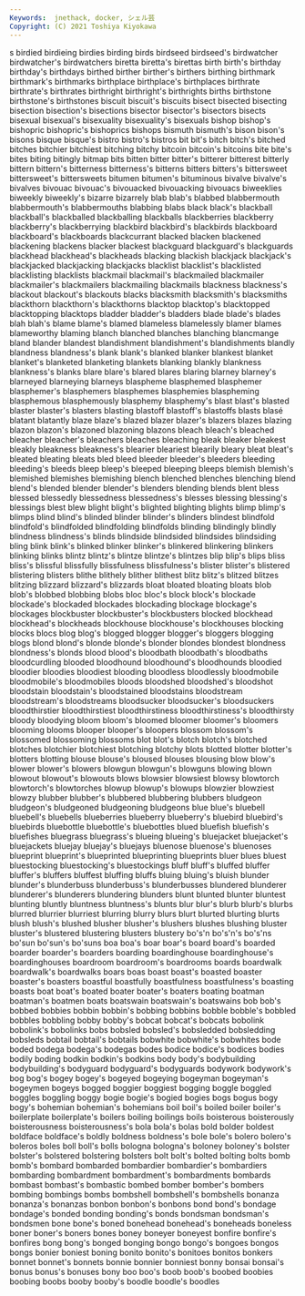 ```yaml
---
Keywords:  jnethack, docker, シェル芸
Copyright: (C) 2021 Toshiya Kiyokawa
---
```

s birdied birdieing birdies birding birds
birdseed birdseed's birdwatcher birdwatcher's birdwatchers biretta biretta's birettas birth birth's
birthday birthday's birthdays birthed birther birther's birthers birthing birthmark birthmark's
birthmarks birthplace birthplace's birthplaces birthrate birthrate's birthrates birthright birthright's birthrights
births birthstone birthstone's birthstones biscuit biscuit's biscuits bisect bisected bisecting
bisection bisection's bisections bisector bisector's bisectors bisects bisexual bisexual's bisexuality
bisexuality's bisexuals bishop bishop's bishopric bishopric's bishoprics bishops bismuth bismuth's
bison bison's bisons bisque bisque's bistro bistro's bistros bit bit's
bitch bitch's bitched bitches bitchier bitchiest bitching bitchy bitcoin bitcoin's
bitcoins bite bite's bites biting bitingly bitmap bits bitten bitter
bitter's bitterer bitterest bitterly bittern bittern's bitterness bitterness's bitterns bitters
bitters's bittersweet bittersweet's bittersweets bitumen bitumen's bituminous bivalve bivalve's bivalves
bivouac bivouac's bivouacked bivouacking bivouacs biweeklies biweekly biweekly's bizarre bizarrely
blab blab's blabbed blabbermouth blabbermouth's blabbermouths blabbing blabs black black's
blackball blackball's blackballed blackballing blackballs blackberries blackberry blackberry's blackberrying blackbird
blackbird's blackbirds blackboard blackboard's blackboards blackcurrant blacked blacken blackened blackening
blackens blacker blackest blackguard blackguard's blackguards blackhead blackhead's blackheads blacking
blackish blackjack blackjack's blackjacked blackjacking blackjacks blacklist blacklist's blacklisted blacklisting
blacklists blackmail blackmail's blackmailed blackmailer blackmailer's blackmailers blackmailing blackmails blackness
blackness's blackout blackout's blackouts blacks blacksmith blacksmith's blacksmiths blackthorn blackthorn's
blackthorns blacktop blacktop's blacktopped blacktopping blacktops bladder bladder's bladders blade
blade's blades blah blah's blame blame's blamed blameless blamelessly blamer
blames blameworthy blaming blanch blanched blanches blanching blancmange bland blander
blandest blandishment blandishment's blandishments blandly blandness blandness's blank blank's blanked
blanker blankest blanket blanket's blanketed blanketing blankets blanking blankly blankness
blankness's blanks blare blare's blared blares blaring blarney blarney's blarneyed
blarneying blarneys blaspheme blasphemed blasphemer blasphemer's blasphemers blasphemes blasphemies blaspheming
blasphemous blasphemously blasphemy blasphemy's blast blast's blasted blaster blaster's blasters
blasting blastoff blastoff's blastoffs blasts blasé blatant blatantly blaze blaze's
blazed blazer blazer's blazers blazes blazing blazon blazon's blazoned blazoning
blazons bleach bleach's bleached bleacher bleacher's bleachers bleaches bleaching bleak
bleaker bleakest bleakly bleakness bleakness's blearier bleariest blearily bleary bleat
bleat's bleated bleating bleats bled bleed bleeder bleeder's bleeders bleeding
bleeding's bleeds bleep bleep's bleeped bleeping bleeps blemish blemish's blemished
blemishes blemishing blench blenched blenches blenching blend blend's blended blender
blender's blenders blending blends blent bless blessed blessedly blessedness blessedness's
blesses blessing blessing's blessings blest blew blight blight's blighted blighting
blights blimp blimp's blimps blind blind's blinded blinder blinder's blinders
blindest blindfold blindfold's blindfolded blindfolding blindfolds blinding blindingly blindly blindness
blindness's blinds blindside blindsided blindsides blindsiding bling blink blink's blinked
blinker blinker's blinkered blinkering blinkers blinking blinks blintz blintz's blintze
blintze's blintzes blip blip's blips bliss bliss's blissful blissfully blissfulness
blissfulness's blister blister's blistered blistering blisters blithe blithely blither blithest
blitz blitz's blitzed blitzes blitzing blizzard blizzard's blizzards bloat bloated
bloating bloats blob blob's blobbed blobbing blobs bloc bloc's block
block's blockade blockade's blockaded blockades blockading blockage blockage's blockages blockbuster
blockbuster's blockbusters blocked blockhead blockhead's blockheads blockhouse blockhouse's blockhouses blocking
blocks blocs blog blog's blogged blogger blogger's bloggers blogging blogs
blond blond's blonde blonde's blonder blondes blondest blondness blondness's blonds
blood blood's bloodbath bloodbath's bloodbaths bloodcurdling blooded bloodhound bloodhound's bloodhounds
bloodied bloodier bloodies bloodiest blooding bloodless bloodlessly bloodmobile bloodmobile's bloodmobiles
bloods bloodshed bloodshed's bloodshot bloodstain bloodstain's bloodstained bloodstains bloodstream bloodstream's
bloodstreams bloodsucker bloodsucker's bloodsuckers bloodthirstier bloodthirstiest bloodthirstiness bloodthirstiness's bloodthirsty bloody
bloodying bloom bloom's bloomed bloomer bloomer's bloomers blooming blooms blooper
blooper's bloopers blossom blossom's blossomed blossoming blossoms blot blot's blotch
blotch's blotched blotches blotchier blotchiest blotching blotchy blots blotted blotter
blotter's blotters blotting blouse blouse's bloused blouses blousing blow blow's
blower blower's blowers blowgun blowgun's blowguns blowing blown blowout blowout's
blowouts blows blowsier blowsiest blowsy blowtorch blowtorch's blowtorches blowup blowup's
blowups blowzier blowziest blowzy blubber blubber's blubbered blubbering blubbers bludgeon
bludgeon's bludgeoned bludgeoning bludgeons blue blue's bluebell bluebell's bluebells blueberries
blueberry blueberry's bluebird bluebird's bluebirds bluebottle bluebottle's bluebottles blued bluefish
bluefish's bluefishes bluegrass bluegrass's blueing blueing's bluejacket bluejacket's bluejackets bluejay
bluejay's bluejays bluenose bluenose's bluenoses blueprint blueprint's blueprinted blueprinting blueprints
bluer blues bluest bluestocking bluestocking's bluestockings bluff bluff's bluffed bluffer
bluffer's bluffers bluffest bluffing bluffs bluing bluing's bluish blunder blunder's
blunderbuss blunderbuss's blunderbusses blundered blunderer blunderer's blunderers blundering blunders blunt
blunted blunter bluntest blunting bluntly bluntness bluntness's blunts blur blur's
blurb blurb's blurbs blurred blurrier blurriest blurring blurry blurs blurt
blurted blurting blurts blush blush's blushed blusher blusher's blushers blushes
blushing bluster bluster's blustered blustering blusters blustery bo's'n bo's'n's bo's'ns
bo'sun bo'sun's bo'suns boa boa's boar boar's board board's boarded
boarder boarder's boarders boarding boardinghouse boardinghouse's boardinghouses boardroom boardroom's boardrooms
boards boardwalk boardwalk's boardwalks boars boas boast boast's boasted boaster
boaster's boasters boastful boastfully boastfulness boastfulness's boasting boasts boat boat's
boated boater boater's boaters boating boatman boatman's boatmen boats boatswain
boatswain's boatswains bob bob's bobbed bobbies bobbin bobbin's bobbing bobbins
bobble bobble's bobbled bobbles bobbling bobby bobby's bobcat bobcat's bobcats
bobolink bobolink's bobolinks bobs bobsled bobsled's bobsledded bobsledding bobsleds bobtail
bobtail's bobtails bobwhite bobwhite's bobwhites bode boded bodega bodega's bodegas
bodes bodice bodice's bodices bodies bodily boding bodkin bodkin's bodkins
body body's bodybuilding bodybuilding's bodyguard bodyguard's bodyguards bodywork bodywork's bog
bog's bogey bogey's bogeyed bogeying bogeyman bogeyman's bogeymen bogeys bogged
boggier boggiest bogging boggle boggled boggles boggling boggy bogie bogie's
bogied bogies bogs bogus bogy bogy's bohemian bohemian's bohemians boil
boil's boiled boiler boiler's boilerplate boilerplate's boilers boiling boilings boils
boisterous boisterously boisterousness boisterousness's bola bola's bolas bold bolder boldest
boldface boldface's boldly boldness boldness's bole bole's bolero bolero's boleros
boles boll boll's bolls bologna bologna's boloney boloney's bolster bolster's
bolstered bolstering bolsters bolt bolt's bolted bolting bolts bomb bomb's
bombard bombarded bombardier bombardier's bombardiers bombarding bombardment bombardment's bombardments bombards
bombast bombast's bombastic bombed bomber bomber's bombers bombing bombings bombs
bombshell bombshell's bombshells bonanza bonanza's bonanzas bonbon bonbon's bonbons bond
bond's bondage bondage's bonded bonding bonding's bonds bondsman bondsman's bondsmen
bone bone's boned bonehead bonehead's boneheads boneless boner boner's boners
bones boney boneyer boneyest bonfire bonfire's bonfires bong bong's bonged
bonging bongo bongo's bongoes bongos bongs bonier boniest boning bonito
bonito's bonitoes bonitos bonkers bonnet bonnet's bonnets bonnie bonnier bonniest
bonny bonsai bonsai's bonus bonus's bonuses bony boo boo's boob
boob's boobed boobies boobing boobs booby booby's boodle boodle's boodles
